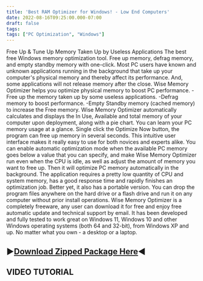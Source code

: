 ```yaml
---
title: 'Best RAM Optimizer for Windows! - Low End Computers'
date: 2022-08-16T09:25:00.000-07:00
draft: false
tags: 
tags: ["PC Optimization", "Windows"]
---
```


  

Free Up & Tune Up Memory Taken Up by Useless Applications The best free Windows memory optimization tool. Free up memory, defrag memory, and empty standby memory with one-click. Most PC users have known and unknown applications running in the background that take up your computer's physical memory and thereby affect its performance. And, some applications will not release memory after the close. Wise Memory Optimizer helps you optimize physical memory to boost PC performance. -Free up the memory taken up by some useless applications. -Defrag memory to boost performance. -Empty Standby memory (cached memory) to increase the Free memory. Wise Memory Optimizer automatically calculates and displays the In Use, Available and total memory of your computer upon deployment, along with a pie chart. You can learn your PC memory usage at a glance. Single click the Optimize Now button, the program can free up memory in several seconds. This intuitive user interface makes it really easy to use for both novices and experts alike. You can enable automatic optimization mode when the available PC memory goes below a value that you can specify, and make Wise Memory Optimizer run even when the CPU is idle, as well as adjust the amount of memory you want to free up. Then it will optimize PC memory automatically in the background. The application requires a pretty low quantity of CPU and system memory, has a good response time and rapidly finishes an optimization job. Better yet, it also has a portable version. You can drop the program files anywhere on the hard drive or a flash drive and run it on any computer without prior install operations. Wise Memory Optimizer is a completely freeware, any user can download it for free and enjoy free automatic update and technical support by email. It has been developed and fully tested to work great on Windows 11, Windows 10 and other Windows operating systems (both 64 and 32-bit), from Windows XP and up. No matter what you own - a desktop or a laptop.

▶[Download Zipped Package Here](https://www.mediafire.com/file/7ys0vcwnvd5de5y/Wise+Memory+Optimizer+GB.zip/file)◀
------------------------------------------------------------------------------------------------------------------

VIDEO TUTORIAL
--------------
